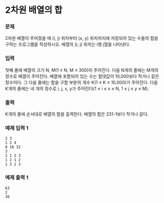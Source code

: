 # 2차원 배열의 합

### 문제

2차원 배열이 주어졌을 때 (i, j) 위치부터 (x, y) 위치까지에 저장되어 있는 수들의 합을 구하는 프로그램을 작성하시오. 배열의 (i, j) 위치는 i행 j열을 나타낸다.

### 입력

첫째 줄에 배열의 크기 N, M(1 ≤ N, M ≤ 300)이 주어진다. 다음 N개의 줄에는 M개의 정수로 배열이 주어진다. 배열에 포함되어 있는 수는 절댓값이 10,000보다 작거나 같은 정수이다. 그 다음 줄에는 합을 구할 부분의 개수 K(1 ≤ K ≤ 10,000)가 주어진다. 다음 K개의 줄에는 네 개의 정수로 i, j, x, y가 주어진다(1 ≤ i ≤ x ≤ N, 1 ≤ j ≤ y ≤ M).

### 출력

K개의 줄에 순서대로 배열의 합을 출력한다. 배열의 합은 231-1보다 작거나 같다.

### 예제 입력 1 

~~~
2 3
1 2 4
8 16 32
3
1 1 2 3
1 2 1 2
1 3 2 3
~~~

### 예제 출력 1 

~~~
63
2
36
~~~